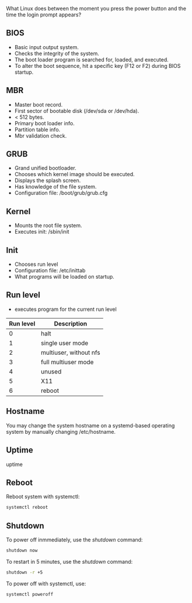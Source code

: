 What Linux does between the moment you press the power button and the time the login prompt appears?

<h2>BIOS</h2>

* Basic input output system.
* Checks the integrity of the system.
* The boot loader program is searched for, loaded, and executed.
* To alter the boot sequence, hit a specific key (F12 or F2) during BIOS startup.

<h2>MBR</h2>

* Master boot record.
* First sector of bootable disk (/dev/sda or /dev/hda).
* < 512 bytes.
* Primary boot loader info.
* Partition table info.
* Mbr validation check. 

<h2>GRUB</h2>

* Grand unified bootloader.
* Chooses which kernel image should be executed.
* Displays the splash screen.
* Has knowledge of the file system.
* Configuration file: /boot/grub/grub.cfg

<h2>Kernel</h2>

* Mounts the root file system.
* Executes init: /sbin/init

<h2>Init</h2>

* Chooses run level
* Configuration file: /etc/inittab
* What programs will be loaded on startup.

<h2>Run level</h2>

* executes program for the current run level

| Run level | Description |
| --- | --- |
| 0 | halt |
| 1 | single user mode |
| 2 | multiuser, without nfs |
| 3 | full multiuser mode |
| 4 | unused |
| 5 | X11 |
| 6 | reboot |

<h2>Hostname</h2>
You may change the system hostname on a systemd-based operating system by manually changing /etc/hostname.

<h2>Uptime</h2>
uptime

<h2>Reboot</h2>
Reboot system with systemctl:

```bash
systemctl reboot
```

<h2>Shutdown</h2>

To power off inmmediately, use the <i>shutdown</i> command:

```bash
shutdown now
```

To restart in 5 minutes, use the <i>shutdown</i> command:

```bash
shutdown -r +5
```

To power off with systemctl, use:

```bash
systemctl poweroff
```
